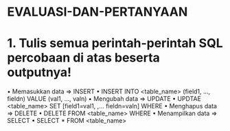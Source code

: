 # EVALUASI-DAN-PERTANYAAN
# 1. Tulis semua perintah-perintah SQL percobaan di atas beserta outputnya!
• Memasukkan data => INSERT
  • INSERT INTO <table_name> (field1, ..., fieldn) VALUE (val1, ..., valn)
• Mengubah data => UPDATE
  • UPDTAE <table_name> SET [field1=val1, ,... fieldn=valn] WHERE <kondisi>
• Menghapus data => DELETE
  • DELETE FROM <table_name> WHERE <kondisi>
• Menampilkan data => SELECT
  • SELECT * FROM <table_name>

